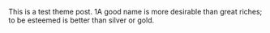 This is a test theme post. 
1A good name is more desirable than great riches;
    to be esteemed is better than silver or gold.
